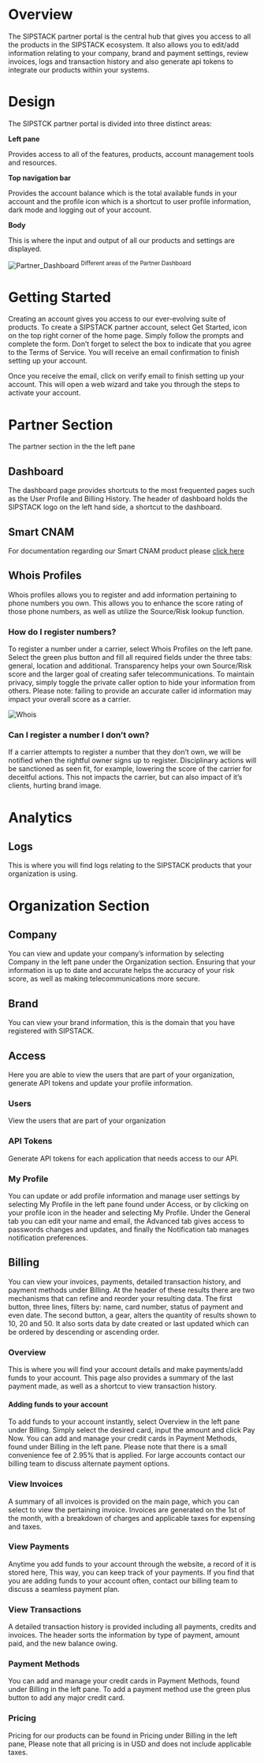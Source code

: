 # Overview 

The SIPSTACK partner portal is the central hub that gives you access to all the products in the SIPSTACK ecosystem. It also allows you to edit/add information relating to your company, brand and payment settings, review invoices, logs and transaction history and also generate api tokens to integrate our products within your systems. 

# Design 

The SIPSTCK partner portal is divided into three distinct areas: 

**Left pane**

Provides access to all of the features, products, account management tools and resources.

 **Top navigation bar** 
 
Provides the account balance which is the total available funds in your account and the profile icon which is a shortcut to user profile information, dark mode and logging out of your account. 
 
 **Body**

 This is where the input and output of all our products and settings are displayed. 

![Partner_Dashboard](./portal_design.png)
<sup> Different areas of the Partner Dashboard</sup>

# Getting Started 
Creating an account gives you access to our ever-evolving suite of products. To create a SIPSTACK partner account, select Get Started, icon on the top right corner of the home page. Simply follow the prompts and complete the form. Don’t forget to select the box to indicate that you agree to the Terms of Service. You will receive an email confirmation to finish setting up your account. 
 
Once you receive the email, click on verify email to finish setting up your account. This will open a web wizard and take you through the steps to activate your account.  

# Partner Section

The partner section in the the left pane 

## Dashboard 

The dashboard page provides shortcuts to the most frequented pages such as the User Profile and Billing History. The header of dashboard holds the SIPSTACK logo on the left hand side, a shortcut to the dashboard. 

## Smart CNAM 

For documentation regarding our Smart CNAM product please [click here ](https://www.sipstack.com/resources/docs/smart-cnam)

## Whois Profiles  

Whois profiles allows you to register and add information pertaining to phone numbers you own. This allows you to enhance the score rating of those phone numbers, as well as utilize the Source/Risk lookup function. 

### How do I register numbers? 

To register a number under a carrier, select Whois Profiles on the left pane. Select the green plus button and fill all required fields under the three tabs: general, location and additional. Transparency helps your own Source/Risk score and the larger goal of creating  safer telecommunications. To maintain privacy, simply toggle the private caller option to hide your information from others. Please note: failing to provide an accurate caller id information may impact your overall score as a carrier.

![Whois](./whois_profiles_add_phonenumber.png)  
 
### Can I register a number I don’t own?

If a carrier attempts to register a number that they don’t own, we will be notified when the rightful owner signs up to register. Disciplinary actions will be sanctioned as seen fit, for example, lowering the score of the carrier for deceitful actions. This not impacts the carrier, but can also impact of it’s clients, hurting brand image. 

# Analytics 

## Logs 

This is where you will find logs relating to the SIPSTACK products that your organization is using. 

# Organization Section 

## Company

You can view and update your company’s information by selecting Company in the left pane under the Organization section. Ensuring that your information is up to date and accurate helps the accuracy of your risk score, as well as making telecommunications more secure. 

## Brand 

You can view your brand information, this is the domain that you have registered with SIPSTACK. 

## Access

Here you are able to view the users that are part of your organization, generate API tokens and update your profile information.  

### Users

View the users that are part of your organization

### API Tokens

Generate API tokens for each application that needs access to our API. 

### My Profile

You can update or add profile information and manage user settings by selecting My Profile in the left pane found under Access, or by clicking on your profile icon in the header and selecting My Profile. Under the General tab you can edit your name and email, the Advanced tab gives access to passwords changes and updates, and finally the Notification tab manages notification preferences.  

## Billing

You can view your invoices, payments, detailed transaction history, and payment methods under Billing.  At the header of these results there are two mechanisms that can refine and reorder your resulting data. The first button, three lines, filters by: name, card number, status of payment and even date. The second button, a gear, alters the quantity of results shown to 10, 20 and 50. It also sorts data by date created or last updated which can be ordered by descending or ascending order. 

### Overview 
This is where you will find your account details and make payments/add funds to your account. This page also provides a summary of the last payment made, as well as a shortcut to view transaction history. 
  
####  Adding funds to your account 

To add funds to your account instantly, select Overview in the left pane under Billing. Simply select the desired card, input the amount and click Pay Now.  You can add and manage your credit cards in Payment Methods, found under Billing in the left pane. Please note that there is a small convenience fee of 2.95% that is applied. For large accounts contact our billing team to discuss alternate payment options.   
 
###  View Invoices 
A summary of all invoices is provided on the main page, which you can select to view the pertaining invoice. Invoices are generated on the 1st  of the month, with a breakdown of charges and applicable taxes for expensing and taxes. 

### View Payments 
Anytime you add funds to your account through the website, a record of it is stored here, 
This way, you can keep track of your payments. If you find that you are adding funds to your account often, contact our billing team to discuss a seamless payment plan. 
  
###  View Transactions 
A detailed transaction history is provided including all payments, credits and invoices.  The header sorts the information by type of payment, amount paid, and the new balance owing. 

### Payment Methods 
 
You can add and manage your credit cards in Payment Methods, found under Billing in the left pane. To add a payment method use the green plus button to add any major credit card.

### Pricing 
 
Pricing for our products can be found in Pricing under Billing in the left pane, Please note that all pricing is in USD and does not include applicable taxes.


